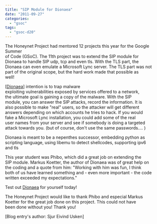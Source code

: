 ```yaml
---
title: "SIP Module for Dionaea"
date: "2011-09-27"
categories: 
  - "gsoc"
tags: 
  - "gsoc-d20"
---
```


The Honeynet Project had mentored 12 projects this year for the Google Summer  
of Code (GSoC). The 11th project was to extend the SIP module for  
Dionaea to handle SIP udp, tcp and even tls. With the TLS part, the  
Dionaea can even emulate a Microsoft Lync server. The TLS part was not  
part of the original scope, but the hard work made that possible as  
well!  
  
\[[Dionaea](http://dionaea.carnivore.it/)\] intention is to trap malware  
exploiting vulnerabilities exposed by services offered to a network,  
the ultimate goal is gaining a copy of the malware. With the SIP  
module, you can answer the SIP attacks, record the information. It is  
also possible to make "real" users, so the attacker will get different  
answers depending on which accounts he tries to hack. If you would  
fake a Microsoft Lync installation, you could add some of the real  
user names from your server and see if somebody is doing a targeted  
attack towards you. (but of course, don't use the same passwords.... )  
  
Dionaea is meant to be a nepenthes successor, embedding python as  
scripting language, using libemu to detect shellcodes, supporting ipv6  
and tls  
  
This year student was Phibo, which did a great job on extending the  
SIP module. Markus Koetter, the author of Dionaea was of great help on  
the coding and a quote from him: "Working with him was fun, I think  
both of us have learned something and - even more important - the code  
written exceeded my expectations."  
  
Test out [Dionaea](http://dionaea.carnivore.it/) for yourself today!  
  
The Honeynet Project would like to thank Phibo and especial Markus  
Koetter for the great job done on this project. This could not have  
been done without you! Thank you!  
  
\[Blog entry's author: Sjur Eivind Usken\]
